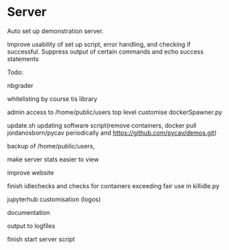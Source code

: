 # Server

Auto set up demonstration server.

Improve usability of set up script, error handling, and checking if successful. Suppress output of certain commands and echo success statements

Todo:

nbgrader

whitelisting by course tis library

admin access to /home/public/users top level customise dockerSpawner.py

update.sh updating software script(remove containers, docker pull jordanosborn/pycav periodically and https://github.com/pycav/demos.git)

backup of /home/public/users, 

make server stats easier to view

improve website

finish idlechecks and checks for containers exceeding fair use in killidle.py

jupyterhub customisation (logos)

documentation

output to logfiles

finish start server script
